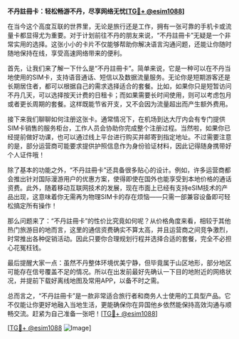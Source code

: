 **不丹註冊卡：轻松畅游不丹，尽享网络无忧[[TG💪+ @esim1088](https://t.me/s/esim1088)]**

在当今这个高度互联的世界里，无论是旅行还是工作，拥有一张可靠的手机卡或流量卡都显得尤为重要。对于计划前往不丹的朋友来说，“不丹註冊卡”无疑是一个非常实用的选择。这张小小的卡片不仅能够帮助你解决语言沟通问题，还能让你随时随地保持在线，享受高速网络带来的便利。

首先，让我们来了解一下什么是“不丹註冊卡”。简单来说，它是一种可以在不丹当地使用的SIM卡，支持语音通话、短信以及数据流量服务。无论你是短期游客还是长期居住者，都可以根据自己的需求选择适合的套餐。比如，如果你只是短暂访问不丹几天，可以选择按天计费的日租卡；而如果需要长时间使用，则可以考虑包月或者更长周期的套餐。这样既能节省开支，又不会因为流量超出而产生额外费用。

接下来我们聊聊如何注册这张卡。通常情况下，在机场到达大厅内会有专门提供SIM卡销售的服务柜台，工作人员会协助你完成整个注册过程。当然啦，如果你已经提前做好功课，也可以通过线上平台进行购买并邮寄到指定地址。不过需要注意的是，部分运营商可能要求提供护照信息作为身份验证材料，因此记得随身携带好个人证件哦！

除了基本的功能之外，“不丹註冊卡”还具备很多贴心的设计。例如，许多运营商都会推出针对国际漫游用户的优惠方案，使得即使在国外也能享受到本地价格的通话资费。此外，随着移动互联网技术的发展，现在市面上已经有支持eSIM技术的产品出现，这意味着你无需再为物理SIM卡的存在烦恼——只需一部兼容设备即可轻松搞定所有操作！

那么问题来了：“不丹註冊卡”的性价比究竟如何呢？从价格角度来看，相较于其他热门旅游目的地而言，这里的通信资费确实不算太高，并且运营商之间竞争激烈，时常推出各种促销活动。因此只要你合理规划行程并选择合适的套餐，完全不必担心花冤枉钱。

最后提醒大家一点：虽然不丹整体环境优美宁静，但毕竟属于山区地形，部分地区可能存在信号覆盖不足的情况。所以在出发前最好先确认一下目的地附近的网络状况，并提前下载好离线地图及常用APP，以备不时之需。

总而言之，“不丹註冊卡”是一款非常适合旅行者和商务人士使用的工具型产品。它不仅能让你更好地融入当地生活，更能确保你在异国他乡依然能保持高效沟通与顺畅交流。赶紧为自己准备一张吧！[[TG💪+ @esim1088](https://t.me/s/esim1088)]

[[TG💪+ @esim1088](https://t.me/s/esim1088) ![Image](https://i.postimg.cc/4NQfJmqS/Snipaste-2025-05-13-00-14-12.png)]